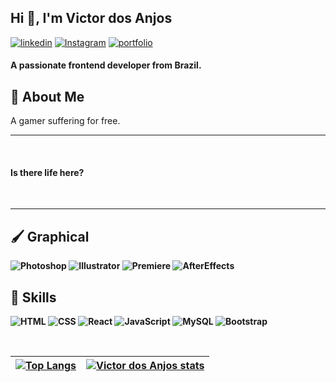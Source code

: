 ## Hi 👋, I'm Victor dos Anjos
[![linkedin](https://img.shields.io/badge/linkedin-0A66C2?style=for-the-badge&logo=linkedin&logoColor=white)](https://www.linkedin.com/)
[![Instagram](https://img.shields.io/badge/Instagram-E4405F?style=for-the-badge&logo=instagram&logoColor=white)](https://instagram.com/victoordosanjos)
[![portfolio](https://img.shields.io/badge/my_portfolio-000?style=for-the-badge&logo=ko-fi&logoColor=white)](https://kryativa.dev/)

#### A passionate frontend developer from Brazil.

## 🚀 About Me
A gamer suffering for free.

---

&nbsp;




 
#### <b>Is there life here?<b>
&nbsp;

---
## 🖌️ Graphical

![Photoshop](https://aleen42.github.io/badges/src/photoshop.svg)
![Illustrator](https://aleen42.github.io/badges/src/illustrator.svg)
![Premiere](https://aleen42.github.io/badges/src/premiere.svg)
![AfterEffects](https://aleen42.github.io/badges/src/after_effects.svg)
&nbsp;

## 📓 Skills
![HTML](https://img.shields.io/badge/HTML5-E34F26?style=for-the-badge&logo=html5&logoColor=white)
![CSS](https://img.shields.io/badge/CSS3-1572B6?style=for-the-badge&logo=css3&logoColor=white)
![React](https://img.shields.io/badge/React-20232A?style=for-the-badge&logo=react&logoColor=61DAFB)
![JavaScript](https://img.shields.io/badge/JavaScript-F7DF1E?style=for-the-badge&logo=javascript&logoColor=black)
![MySQL](https://img.shields.io/badge/MySQL-00000F?style=for-the-badge&logo=mysql&logoColor=white)
![Bootstrap](https://img.shields.io/badge/Bootstrap-563D7C?style=for-the-badge&logo=bootstrap&logoColor=white)


&nbsp;


| [![Top Langs](https://github-readme-stats.vercel.app/api/top-langs/?username=victordosanjos)](https://github.com/victordosanjos/github-readme-stats) | [![Victor dos Anjos stats](https://github-readme-stats.vercel.app/api?username=victordosanjos)](https://github.com/victordosanjos/github-readme-stats) |
| --- | --- |



&nbsp;




